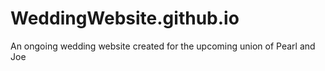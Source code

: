 # WeddingWebsite.github.io
An ongoing wedding website created for the upcoming union of Pearl and Joe
